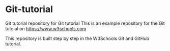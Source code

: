 # Git-tutorial
Git tutorial repository for Git tutorial
This is an example repository for the Git tutoial on https://www.w3schools.com

This repository is built step by step in the W3Schools Git and GitHub tutorial.
